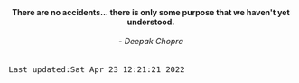 
<div align="center"><b><span>There are no accidents... there is only some purpose that we haven't yet understood.</span></b><br><br><i> - Deepak Chopra</i></div>
<br><br><kbd>Last updated:Sat Apr 23 12:21:21 2022</kbd>